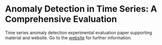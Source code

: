 # Anomaly Detection in Time Series: A Comprehensive Evaluation

Time series anomaly detection experimental evaluation paper supporting material and website.
Go to the [website](https://hpi-information-systems.github.io/timeeval-evaluation-paper/) for further information.

